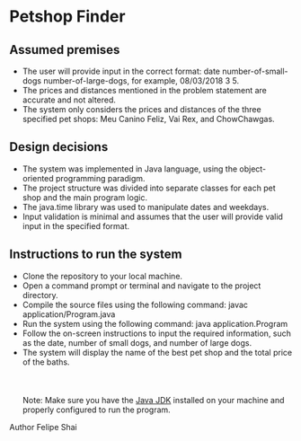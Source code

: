 # Petshop Finder
## Assumed premises
* The user will provide input in the correct format: date number-of-small-dogs number-of-large-dogs, for example, 08/03/2018 3 5.
* The prices and distances mentioned in the problem statement are accurate and not altered.
* The system only considers the prices and distances of the three specified pet shops: Meu Canino Feliz, Vai Rex, and ChowChawgas.
## Design decisions
* The system was implemented in Java language, using the object-oriented programming paradigm.
* The project structure was divided into separate classes for each pet shop and the main program logic.
* The java.time library was used to manipulate dates and weekdays.
* Input validation is minimal and assumes that the user will provide valid input in the specified format.
## Instructions to run the system
* Clone the repository to your local machine.
* Open a command prompt or terminal and navigate to the project directory.
* Compile the source files using the following command:
javac application/Program.java
* Run the system using the following command:
java application.Program
* Follow the on-screen instructions to input the required information, such as the date, number of small dogs, and number of large dogs.
* The system will display the name of the best pet shop and the total price of the baths.
<br><br><br><br>Note: Make sure you have the [Java JDK](https://www.oracle.com/java/technologies/downloads/#jdk20-windows) installed on your machine and properly configured to run the program.<br>

Author
Felipe Shai
